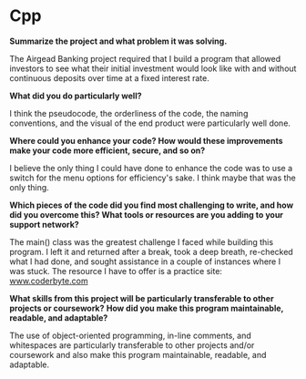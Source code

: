 # Cpp

**Summarize the project and what problem it was solving.**

The Airgead Banking project required that I build a program that allowed investors to see what their initial investment would look like with and without continuous deposits over time at a fixed interest rate.

**What did you do particularly well?**

I think the pseudocode, the orderliness of the code, the naming conventions, and the visual of the end product were particularly well done.

**Where could you enhance your code? How would these improvements make your code more efficient, secure, and so on?**

I believe the only thing I could have done to enhance the code was to use a switch for the menu options for efficiency's sake. I think maybe that was the only thing.

**Which pieces of the code did you find most challenging to write, and how did you overcome this? What tools or resources are you adding to your support network?**

The main() class was the greatest challenge I faced while building this program. I left it and returned after a break, took a deep breath, re-checked what I had done, and sought assistance in a couple of instances where I was stuck. The resource I have to offer is a practice site: www.coderbyte.com

**What skills from this project will be particularly transferable to other projects or coursework?**
**How did you make this program maintainable, readable, and adaptable?**

The use of object-oriented programming, in-line comments, and whitespaces are particularly transferable to other projects and/or coursework and also make this program maintainable, readable, and adaptable.
